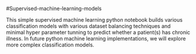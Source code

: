 #Supervised-machine-learning-models


This simple supervised machine learning python notebook builds various classification models with various dataset balancing techniques and minimal hyper parameter tunning to predict whether a patient(s) has chronic illness. In future python machine learning implementations, we will explore more complex classification models.
